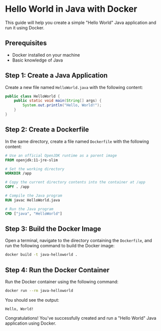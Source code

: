 # Hello World in Java with Docker

This guide will help you create a simple "Hello World" Java application and run it using Docker.

## Prerequisites

- Docker installed on your machine
- Basic knowledge of Java

## Step 1: Create a Java Application

Create a new file named `HelloWorld.java` with the following content:

```java
public class HelloWorld {
    public static void main(String[] args) {
        System.out.println("Hello, World!");
    }
}
```

## Step 2: Create a Dockerfile

In the same directory, create a file named `Dockerfile` with the following content:

```Dockerfile
# Use an official OpenJDK runtime as a parent image
FROM openjdk:11-jre-slim

# Set the working directory
WORKDIR /app

# Copy the current directory contents into the container at /app
COPY . /app

# Compile the Java program
RUN javac HelloWorld.java

# Run the Java program
CMD ["java", "HelloWorld"]
```

## Step 3: Build the Docker Image

Open a terminal, navigate to the directory containing the `Dockerfile`, and run the following command to build the Docker image:

```sh
docker build -t java-helloworld .
```

## Step 4: Run the Docker Container

Run the Docker container using the following command:

```sh
docker run --rm java-helloworld
```

You should see the output:

```
Hello, World!
```

Congratulations! You've successfully created and run a "Hello World" Java application using Docker.